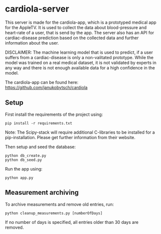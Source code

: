 # cardiola-server

This server is made for the cardiola-app, which is a prototyped medical app for the AppleTV. It is used to collect the data about blood-pressure and heart-rate of a user, that is send by the app. The server also has an API for cardiac-disease prediction based on the collected data and further information about the user.

DISCLAIMER: The machine learning model that is used to predict, if a user suffers from a cardiac-disease is only a non-valitated prototype. While the model was trained on a real medical dataset, it is not validated by experts in any way and there is not enough available data for a high confidence in the model.

The cardiola-app can be found here: https://github.com/janukobytsch/cardiola

## Setup

First install the requirements of the project using:

```pip install -r requirements.txt```

Note: The Scipy-stack will require additional C-libraries to be installed for a pip-installation. Please get further information from their website.

Then setup and seed the database:

```
python db_create.py
python db_seed.py
```

Run the app using:

```
python app.py
```

## Measurement archiving

To archive measurements and remove old entries, run:

```
python cleanup_measurements.py [numberOfDays]
```

If no number of days is specified, all entries older than 30 days are removed.
